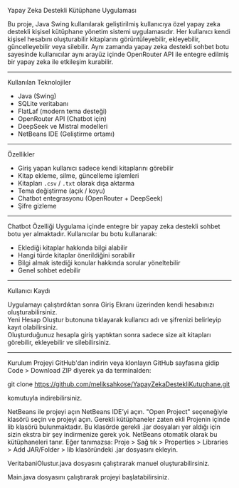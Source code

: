 Yapay Zeka Destekli Kütüphane Uygulaması

Bu proje, Java Swing kullanılarak geliştirilmiş kullanıcıya özel yapay zeka destekli kişisel kütüphane yönetim sistemi uygulamasıdır. Her kullanıcı kendi kişisel hesabını oluşturabilir kitaplarını görüntüleyebilir, ekleyebilir, güncelleyebilir veya silebilir. Aynı zamanda yapay zeka destekli sohbet botu sayesinde kullanıcılar aynı arayüz içinde OpenRouter API ile entegre edilmiş bir yapay zeka ile etkileşim kurabilir.

---

 Kullanılan Teknolojiler
- Java (Swing)
- SQLite veritabanı
- FlatLaf (modern tema desteği)
- OpenRouter API (Chatbot için)
- DeepSeek ve Mistral modelleri
- NetBeans IDE (Geliştirme ortamı)

---

 Özellikler

- Giriş yapan kullanıcı sadece kendi kitaplarını görebilir
- Kitap ekleme, silme, güncelleme işlemleri
- Kitapları `.csv` / `.txt` olarak dışa aktarma
- Tema değiştirme (açık / koyu)
- Chatbot entegrasyonu (OpenRouter + DeepSeek)
- Şifre gizleme

---

Chatbot Özelliği
Uygulama içinde entegre bir yapay zeka destekli sohbet botu yer almaktadır. Kullanıcılar bu botu kullanarak:
- Eklediği kitaplar hakkında bilgi alabilir
- Hangi türde kitaplar önerildiğini sorabilir
- Bilgi almak istediği konular hakkında sorular yöneltebilir
- Genel sohbet edebilir


---

Kullanıcı Kaydı

Uygulamayı çalıştırdıktan sonra Giriş Ekranı üzerinden kendi hesabınızı oluşturabilirsiniz.  
Yeni Hesap Oluştur butonuna tıklayarak kullanıcı adı ve şifrenizi belirleyip kayıt olabilirsiniz.  
Oluşturduğunuz hesapla giriş yaptıktan sonra sadece size ait kitapları görebilir, ekleyebilir ve silebilirsiniz.


---


Kurulum
Projeyi GitHub'dan indirin veya klonlayın
GitHub sayfasına gidip Code > Download ZIP diyerek ya da terminalden:

git clone https://github.com/meliksahkose/YapayZekaDestekliKutuphane.git

komutuyla indirebilirsiniz.

NetBeans ile projeyi açın
NetBeans IDE’yi açın.
"Open Project" seçeneğiyle klasörü seçin ve projeyi açın.
Gerekli kütüphaneler zaten ekli Projenin içinde lib klasörü bulunmaktadır.
Bu klasörde gerekli .jar dosyaları yer aldığı için sizin ekstra bir şey indirmenize gerek yok.
NetBeans otomatik olarak bu kütüphaneleri tanır. Eğer tanımazsa:
Proje > Sağ tık > Properties > Libraries > Add JAR/Folder > lib klasöründeki .jar dosyasını ekleyin.

VeritabaniOlustur.java dosyasını çalıştırarak manuel oluşturabilirsiniz.



Main.java dosyasını çalıştırarak projeyi başlatabilirsiniz.
